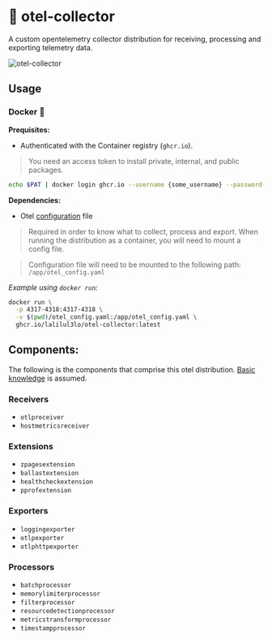 # 🔭 otel-collector

A custom opentelemetry collector distribution for receiving, processing and exporting telemetry data.

![otel-collector](https://github.com/lalilul3lo/otel-collector/assets/12755671/d4adeaac-f7fe-49b1-8442-4a82f2321ea8)

## Usage

### Docker 🐳
**Prequisites:**
- Authenticated with the Container registry (`ghcr.io`).
> You need an access token to install private, internal, and public packages.
```bash
echo $PAT | docker login ghcr.io --username {some_username} --password-stdin
```

**Dependencies:**
- Otel [configuration](https://opentelemetry.io/docs/collector/configuration/) file
> Required in order to know what to collect, process and export. When running the distribution as a container, you will need to mount a config file.

> Configuration file will need to be mounted to the following path: `/app/otel_config.yaml`

*Example using `docker run`:*
```bash
docker run \
  -p 4317-4318:4317-4318 \
  -v $(pwd)/otel_config.yaml:/app/otel_config.yaml \
  ghcr.io/lalilul3lo/otel-collector:latest
```

## Components:
The following is the components that comprise this otel distribution. [Basic knowledge](https://opentelemetry.io/docs/concepts/components/) is assumed.

### Receivers
- `otlpreceiver`
- `hostmetricsreceiver`
### Extensions
- `zpagesextension`
- `ballastextension`
- `healthcheckextension`
- `pprofextension`
### Exporters
- `loggingexporter`
- `otlpexporter`
- `otlphttpexporter`
### Processors
- `batchprocessor`
- `memorylimiterprocessor`
- `filterprocessor`
- `resourcedetectionprocessor`
- `metricstransformprocessor`
- `timestampprocessor`

